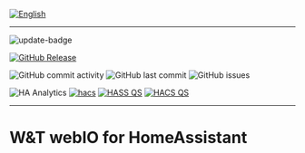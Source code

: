 [![English](https://img.shields.io/badge/🇬🇧%20-English-blue)](README.en.md)

---

![update-badge](https://img.shields.io/github/last-commit/moehrem/hass-webio?label=last%20update)

[![GitHub Release](https://img.shields.io/github/v/release/moehrem/hass-webio?sort=semver)](https://github.com/moehrem/DiveraControl/releases)
<!-- [![GitHub Release Date](https://img.shields.io/github/release-date/moehrem/hass-webio)](https://github.com/moehrem/hass-webio/releases) -->
<!-- ![GitHub Downloads (all assets, latest release)](https://img.shields.io/github/downloads/moehrem/hass-webio/latest/total?label=Downloads%20latest%20Release)
![GitHub Workflow Status](https://img.shields.io/github/actions/workflow/status/moehrem/hass-webio/ci_pipeline.yml?branch=main) -->

![GitHub commit activity](https://img.shields.io/github/commit-activity/m/moehrem/hass-webio)
![GitHub last commit](https://img.shields.io/github/last-commit/moehrem/hass-webio)
![GitHub issues](https://img.shields.io/github/issues/moehrem/hass-webio)

![HA Analytics](https://img.shields.io/badge/dynamic/json?url=https%3A%2F%2Fanalytics.home-assistant.io%2Fcustom_integrations.json&query=%24.hass-webio.total&label=Active%20Installations)
[![hacs](https://img.shields.io/badge/HACS-Integration-blue.svg)](https://github.com/hacs/integration)
[![HASS QS](https://github.com/moehrem/hass-webio/actions/workflows/hass.yml/badge.svg)](https://github.com/moehrem/hass-webio/actions/workflows/hass.yml)
[![HACS QS](https://github.com/moehrem/hass-webio/actions/workflows/hacs.yml/badge.svg)](https://github.com/moehrem/hass-webio/actions/workflows/hacs.yml)

---

# W&T webIO for HomeAssistant